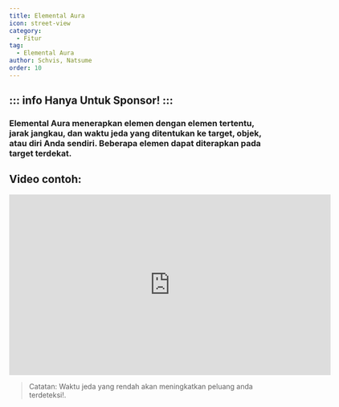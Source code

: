 ```yaml
---
title: Elemental Aura
icon: street-view
category:
  - Fitur
tag:
  - Elemental Aura
author: Schvis, Natsume
order: 10
---
```

::: info Hanya Untuk Sponsor!
:::
---
### Elemental Aura menerapkan elemen dengan elemen tertentu, jarak jangkau, dan waktu jeda yang ditentukan ke target, objek, atau diri Anda sendiri. Beberapa elemen dapat diterapkan pada target terdekat.

## Video contoh:

<div class="iframe-container"><iframe width="640" height="360" src="https://www.youtube.com/embed/FskTJiknOgQ?list=PL5eI1Tb64p56g27qfYk7VuFTz4FK6YrKa" title="Korepi - Elemental Aura (Sponsor)" frameborder="0" allow="accelerometer; autoplay; clipboard-write; encrypted-media; gyroscope; picture-in-picture; web-share" allowfullscreen></iframe></div>

> Catatan: Waktu jeda yang rendah akan meningkatkan peluang anda terdeteksi!.